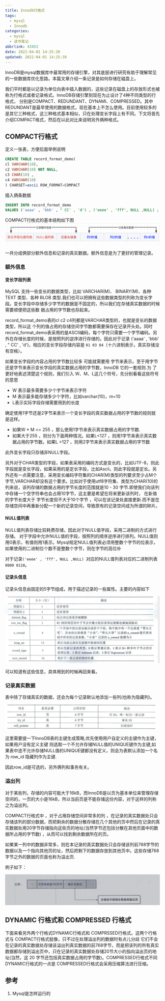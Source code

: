 ```yaml
---
title: Innodb行格式
tags:
  - mysql
  - Innodb
categories:
  - mysql
  - 读书笔记
abbrlink: 43453
date: 2022-04-01 14:25:20
updated: 2022-04-01 14:25:39
---
```


InnoDB是mysql数据库中最常用的存储引擎，对其底层进行研究有助于理解常见的一些数据库优化思路。本篇文章介绍一条记录是如何存储在磁盘上。

我们平时都是以记录为单位向表中插入数据的，这些记录在磁盘上的存放形式也被称为行格式或者记录格式。InnoDB存储引擎到现在为止设计了4种不同类型的行格式，
分别是COMPACT、REDUNDANT、DYNAMI、COMPRESSED。其中REDUNDANT是最早使用的数据格式，现在基本上不怎么使用。目前使用较多的是其它三种格式，这三种格式基本相似，只在处理变长字段上有不同。下文将首先介绍COMPACT格式，然后在以此对比来说明另外俩种格式。

<!-- more -->

## COMPACT行格式

定义一张表，方便后面举例说明

```sql
CREATE TABLE record_format_demo(
cl VARCHAR(10), 
c2 VARCHAR(10) NOT NULL, 
c3 CHAR(10) , 
c4 VARCHAR(10) 
) CHARSET=ascii ROW_FORMAT=COMPACT
```

插入俩条数据

```sql
INSERT INTO record_format_demo 
VALUES ('aaaa' , 'bbb' , " CC' , 'd') , ('eeee' , 'fff', NULL ,NULL) ;
```

COMPACT行格式的基本结构如下图
![行格式](https://raw.githubusercontent.com/fengxiu/img/master/20220401145842.png)

一共分成俩部分额外信息和记录的真实数据。额外信息是为了更好的管理记录。

### 额外信息

#### 变长字段列表

MySQL 支持一些变长的数据类型，比如 VARCHAR(M)、 BINARY(M)、各种 TEXT 类型、各种 BLOB 类型.我们也可以把拥有这些数据类型的列称为变长字段。变长字段中存储多少字节的数据是不固定的，所以我们在存储真实数据的时候需要顺便把这些数
据占用的字节数也存起来。

record_format_demo表的cl c2 c4列都是VARCHAR类型的，也就是变长的数据类型，所以这 个列的值占用的存储空间字节数都需要保存在记录开头处。同时record_format_demo表采用的是ASCII编码，每个字符只需要一个字节编码。另外在存储长度的时候，是按照列的逆序进行存储的。因此对于记录 ('aaaa' , 'bbb' , " CC' , 'd')，相应的变长字段存储内容是  `01 03 04`（十六进制表示，真实存储没有空格）。

如果变长字段的内容占用的字节数比较多 可能就需要用 字节来表示。至于用字节还是字节来表示变长字段的真实数据占用的字节数，InnoDB 它的一套规则.为
了更好地表述清楚这个规则，我们引入 W、M、L这几个符号，先分别看看这些符号的意思

* W 表示最多需要多少个字节来表示字符
* M 表示最多能存储多少个字符，比如varchar(10)，m=10
* L表示实际字段存储需要用到的长度

确定使用1字节还是2字节来表示一个变长字段的真实数据占用的字节数的规则就是这样。

* 如果W * M <= 255 ，那么使用1字节来表示真实数据占用的字节数.
* 如果大于255 ，则分为下面两种情况。如果L<127 ，则用1字节来表示真实数据占用的字节数。如果L >127 ，则用2字节来表示真实数据占用的字节数

此外变长字段只存储非NULL字段。

另外对于CHAR类型的字段，如果表采用的编码方式是变长的，比如UTF-8，则此字段就是变长字段，如果采用的是定长字段，比如Ascii，则此字段就是定长。另外还有一点需要注意，采用变长编码字符集的CHAR(M)类型的列要求至少占M个字节,VARCHAR却没有这个要求。比如对于使用utf8字符集、类型为CHAR(10)的列来说，该列存储的数据占用的字节长度的范围就是10 - 30 字节.即使我们向该列中存储一个空字符串也会占用10字节，这主要是希望在将来更新该列时， 在新值的字节长度大于 字节长度但不大于10个字节 ，可以在该记录处直接更新.而不是在存储空间中再重新分配一个新的记录空间，导致原有的记录空间成为所谓的碎片。

#### NULL值列表

NULL值列表存储比较耗费存储，因此对于NULL值字段，采用二进制的方式进行存储。
对于字段中允许NULL值的字段，按照列的顺序逆序进行排列。NULL值则用0表示，有值则用1表示。Mysql规定NULL值列表必须用整数个字节的位表示，如果使用的二进制位个数不是整数个字节，则在字节的高位补

对于记录`('eeee' , 'fff', NULL ,NULL) `对应的NULL值列表对应的二进制列表`0000 0110`。

#### 记录头信息

记录头信息由固定的5字节组成，用于描述记录的一些属性。主要的内容如下

![记录头](https://raw.githubusercontent.com/fengxiu/img/master/20220401175150.png)

可以知道有这些信息，具体用到的时候再回来看。

### 记录真实数据

表中除了存储真实的数据，还会为每个记录默认地添加一些列(也称为隐藏列)。

![](https://raw.githubusercontent.com/fengxiu/img/master/20220401180149.png)

这里需要提一下InnoDB表的主键生成策略,优先使用用户自定义的主键作为主键，如果用户没有定义主键 则选取一个不允许存储NULL值的UNIQUE键作为主键,如果表中连不允许存储NULL值的UNIQUE键都没有定义，则会为表默认添加一个名为 row_id 隐藏列作为主键.

因此row_id是可选的，另外俩列和事务有关。

### 溢出列

对于某些列，存储的内容可能大于16kB，而InnoDB是以页为基本单位来管理存储空间的，一页的大小是16kB，所以当前页是不能存储这份内容，对于这样的列称之为溢出列。

COMPACT行格式中 ，对于占用存储空间非常多的列 ，在记录的真实数据处只会存储该列的部分数据，而把剩余的数据分散存储在几个其他的页中然后在记录的真实数据处用20字节存储指向这些页的地址(当然字节还包括分散在其他页面中的数据所占用的字节数) ，从而可以找到剩余数据所在的页。

如果某一列中的数据非常多，则在本记录的真实数据处只会存储该列前768字节的数据以及一个指向其他页的址，然后把剩下的数据存放到其他页中。这些存储768字节之外的数据的页面也称为溢出页.

例子如下：

![](https://raw.githubusercontent.com/fengxiu/img/master/20220401185343.png)

## DYNAMIC 行格式和 COMPRESSED 行格式

下面来看另外两个行格式DYNAMIC行格式和 COMPRSSED行格式。这两个行格式与 COMPACT行格式挺像，只不过在处理溢出列的数据时有点儿分歧 它们不会在记录的真实数据处存储该溢出列真实数据的前768字节，而是把该列的所有真实数据都存储到溢出页中，只在记录的真实数据处存储20节大小的指向溢出页的地址(当然，这 20 字节还包括真实数据占用的字节数)。COMPRESSED行格式不同DYNAMIC行格式的一点是 COMPRESSED行格式会采用压缩算法进行压缩。

## 参考

1. Mysql是怎样运行的
